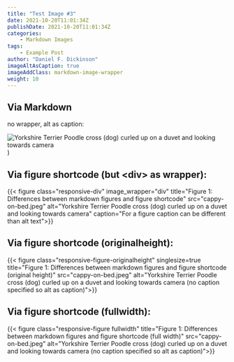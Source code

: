 ```yaml
---
title: "Test Image #3"
date: 2021-10-20T11:01:34Z
publishDate: 2021-10-20T11:01:34Z
categories:
    - Markdown Images
tags:
    - Example Post
author: "Daniel F. Dickinson"
imageAltAsCaption: true
imageAddClass: markdown-image-wrapper
weight: 10
---
```


## Via Markdown

no wrapper, alt as caption:

![Yorkshire Terrier Poodle cross (dog) curled up on a duvet and looking towards camera](cappy-on-bed.jpeg))

## Via figure shortcode (but \<div> as wrapper):

{{< figure class="responsive-div" image_wrapper="div" title="Figure 1: Differences between markdown figures and figure shortcode" src="cappy-on-bed.jpeg" alt="Yorkshire Terrier Poodle cross (dog) curled up on a duvet and looking towards camera" caption="For a figure caption can be different than alt text">}}

## Via figure shortcode (originalheight):

{{< figure class="responsive-figure-originalheight" singlesize=true title="Figure 1: Differences between markdown figures and figure shortcode (original height)" src="cappy-on-bed.jpeg" alt="Yorkshire Terrier Poodle cross (dog) curled up on a duvet and looking towards camera (no caption specified so alt as caption)">}}

## Via figure shortcode (fullwidth):

{{< figure class="responsive-figure fullwidth" title="Figure 1: Differences between markdown figures and figure shortcode (full width)" src="cappy-on-bed.jpeg" alt="Yorkshire Terrier Poodle cross (dog) curled up on a duvet and looking towards camera (no caption specified so alt as caption)">}}
